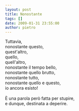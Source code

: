 ```yaml
---
layout: post
title: Nonostante
tags: []
date: 2009-01-31 23:55:00
author: pietro
---
```

Tuttavia,<br/>nonostante questo,<br/>quest'altro,<br/>quello,<br/>quell'altro,<br/>nonostante il tempo bello,<br/>nonostante quello brutto,<br/>nonostante tutto,<br/>nonostante quello e questo,<br/>io ancora esisto!<br/><br/>È una parola però fatta per stupire,<br/>e dunque, destinata a deperire.
